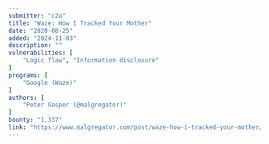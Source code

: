 ```yaml
---
submitter: "c2a"
title: "Waze: How I Tracked Your Mother"
date: "2020-08-25"
added: "2024-11-03"
description: ""
vulnerabilities: [
    "Logic flaw", "Information disclosure"
]
programs: [
    "Google (Waze)"
]
authors: [
    "Peter Gasper (@malgregator)"
]
bounty: "1,337"
link: "https://www.malgregator.com/post/waze-how-i-tracked-your-mother/"
---
```




